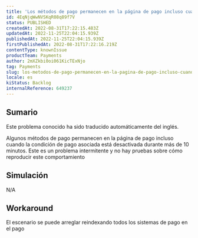 ```yaml
---
title: 'Los métodos de pago permanecen en la página de pago incluso cuando la condición de pago asociada está desactivada'
id: 4EqNjqWwNVSKqR08q89f7V
status: PUBLISHED
createdAt: 2022-08-31T17:22:15.483Z
updatedAt: 2022-11-25T22:04:15.939Z
publishedAt: 2022-11-25T22:04:15.939Z
firstPublishedAt: 2022-08-31T17:22:16.219Z
contentType: knownIssue
productTeam: Payments
author: 2mXZkbi0oi061KicTExNjo
tag: Payments
slug: los-metodos-de-pago-permanecen-en-la-pagina-de-pago-incluso-cuando-la-condicion-de-pago-asociada-esta-desactivada
locale: es
kiStatus: Backlog
internalReference: 649237
---
```


## Sumario

<div class="alert alert-info">
  <p>Este problema conocido ha sido traducido automáticamente del inglés.</p>
</div>


Algunos métodos de pago permanecen en la página de pago incluso cuando la condición de pago asociada está desactivada durante más de 10 minutos. Este es un problema intermitente y no hay pruebas sobre cómo reproducir este comportamiento



## Simulación


N/A



## Workaround


El escenario se puede arreglar reindexando todos los sistemas de pago en el pago

